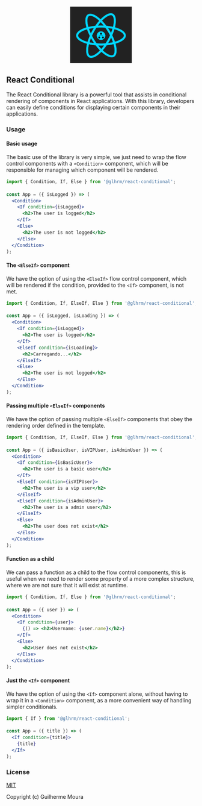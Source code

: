 <p align="center">
  <img
		style="object: contain; height: 150px"
		src="https://raw.githubusercontent.com/glhrmoura/react-conditional/main/src/static/images/logo.png"
	/>
</p>

## React Conditional

The React Conditional library is a powerful tool that assists in conditional rendering of components in React applications. With this library, developers can easily define conditions for displaying certain components in their applications.

### Usage

#### Basic usage

The basic use of the library is very simple, we just need to wrap the flow control components with a `<Condition>` component, which will be responsible for managing which component will be rendered.

```jsx
import { Condition, If, Else } from '@glhrm/react-conditional';

const App = ({ isLogged }) => (
  <Condition>
    <If condition={isLogged}>
      <h2>The user is logged</h2>
    </If>
    <Else>
      <h2>The user is not logged</h2>
    </Else>
  </Condition>
);
```

#### The `<ElseIf>` component

We have the option of using the `<ElseIf>` flow control component, which will be rendered if the condition, provided to the `<If>` component, is not met.

```jsx
import { Condition, If, ElseIf, Else } from '@glhrm/react-conditional';

const App = ({ isLogged, isLoading }) => (
  <Condition>
    <If condition={isLogged}>
      <h2>The user is logged</h2>
    </If>
    <ElseIf condition={isLoading}>
      <h2>Carregando...</h2>
    </ElseIf>
    <Else>
      <h2>The user is not logged</h2>
    </Else>
  </Condition>
);
```

#### Passing multiple `<ElseIf>` components

We have the option of passing multiple `<ElseIf>` components that obey the rendering order defined in the template.

```jsx
import { Condition, If, ElseIf, Else } from '@glhrm/react-conditional';

const App = ({ isBasicUser, isVIPUser, isAdminUser }) => (
  <Condition>
    <If condition={isBasicUser}>
      <h2>The user is a basic user</h2>
    </If>
    <ElseIf condition={isVIPUser}>
      <h2>The user is a vip user</h2>
    </ElseIf>
    <ElseIf condition={isAdminUser}>
      <h2>The user is a admin user</h2>
    </ElseIf>
    <Else>
      <h2>The user does not exist</h2>
    </Else>
  </Condition>
);
```

#### Function as a child

We can pass a function as a child to the flow control components, this is useful when we need to render some property of a more complex structure, where we are not sure that it will exist at runtime.

```jsx
import { Condition, If, Else } from '@glhrm/react-conditional';

const App = ({ user }) => (
  <Condition>
    <If condition={user}>
      {() => <h2>Username: {user.name}</h2>}
    </If>
    <Else>
      <h2>User does not exist</h2>
    </Else>
  </Condition>
);
```

#### Just the `<If>` component

We have the option of using the `<If>` component alone, without having to wrap it in a `<Condition>` component, as a more convenient way of handling simpler conditionals.

```jsx
import { If } from '@glhrm/react-conditional';

const App = ({ title }) => (
  <If condition={title}>
    {title}
  </If>
);
```

### License

[MIT](https://github.com/glhrmoura/react-conditional/blob/main/LICENSE)

Copyright (c) Guilherme Moura
